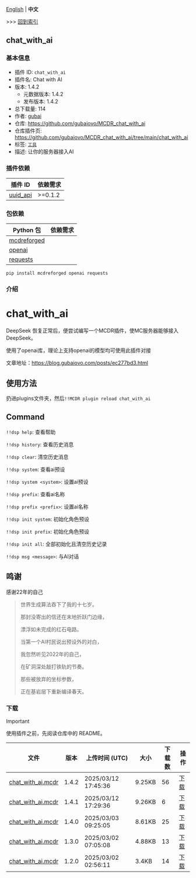 [English](readme.md) | **中文**

\>\>\> [回到索引](/readme-zh_cn.md)

## chat_with_ai

### 基本信息

- 插件 ID: `chat_with_ai`
- 插件名: Chat with AI
- 版本: 1.4.2
  - 元数据版本: 1.4.2
  - 发布版本: 1.4.2
- 总下载量: 114
- 作者: [gubai](https://github.com/gubaiovo)
- 仓库: https://github.com/gubaiovo/MCDR_chat_with_ai
- 仓库插件页: https://github.com/gubaiovo/MCDR_chat_with_ai/tree/main/chat_with_ai
- 标签: [`工具`](/labels/tool/readme-zh_cn.md)
- 描述: 让你的服务器接入AI

### 插件依赖

| 插件 ID | 依赖需求 |
| --- | --- |
| [uuid_api](/plugins/uuid_api/readme-zh_cn.md) | \>=0.1.2 |

### 包依赖

| Python 包 | 依赖需求 |
| --- | --- |
| [mcdreforged](https://pypi.org/project/mcdreforged) |  |
| [openai](https://pypi.org/project/openai) |  |
| [requests](https://pypi.org/project/requests) |  |

```
pip install mcdreforged openai requests
```

### 介绍

# chat_with_ai
DeepSeek 恢复正常后，便尝试编写一个MCDR插件，使MC服务器能够接入DeepSeek。

使用了openai库，理论上支持openai的模型均可使用此插件对接

文章地址：https://blog.gubaiovo.com/posts/ec277bd3.html

## 使用方法

扔进plugins文件夹，然后`!!MCDR plugin reload chat_with_ai`



## Command

`!!dsp help`: 查看帮助

`!!dsp history`: 查看历史消息

`!!dsp clear`: 清空历史消息

`!!dsp system`: 查看ai预设

`!!dsp system <system>`: 设置ai预设

`!!dsp prefix`: 查看ai名称

`!!dsp prefix <prefix>`: 设置ai名称

`!!dsp init system`: 初始化角色预设

`!!dsp init prefix`: 初始化角色预设

`!!dsp init all`: 全部初始化且清空历史记录

`!!dsp msg <message>`: 与AI对话



## 鸣谢

感谢22年的自己

> 世界生成算法吞下了我的十七岁。
> 
> 那封没寄出的信还在末地折跃门边缘，
> 
> 漂浮如未完成的红石电路。
> 
> 当第一个AI村民说出预设外的对白，
> 
> 我忽然听见2022年的自己，
> 
> 在矿洞深处敲打铁轨的节奏。
> 
> 那些被放弃的坐标参数，
> 
> 正在基岩层下重新编译春天。

### 下载

> [!IMPORTANT]
> 使用插件之前，先阅读仓库中的 README。

| 文件 | 版本 | 上传时间 (UTC) | 大小 | 下载数 | 操作 |
| --- | --- | --- | --- | --- | --- |
| [chat_with_ai.mcdr](https://github.com/gubaiovo/MCDR_chat_with_ai/releases/tag/1.4.2) | 1.4.2 | 2025/03/12 17:45:36 | 9.25KB | 56 | [下载](https://github.com/gubaiovo/MCDR_chat_with_ai/releases/download/1.4.2/chat_with_ai.mcdr) |
| [chat_with_ai.mcdr](https://github.com/gubaiovo/MCDR_chat_with_ai/releases/tag/1.4.1) | 1.4.1 | 2025/03/12 17:29:36 | 9.26KB | 6 | [下载](https://github.com/gubaiovo/MCDR_chat_with_ai/releases/download/1.4.1/chat_with_ai.mcdr) |
| [chat_with_ai.mcdr](https://github.com/gubaiovo/MCDR_chat_with_ai/releases/tag/1.4.0) | 1.4.0 | 2025/03/03 09:25:05 | 8.61KB | 25 | [下载](https://github.com/gubaiovo/MCDR_chat_with_ai/releases/download/1.4.0/chat_with_ai.mcdr) |
| [chat_with_ai.mcdr](https://github.com/gubaiovo/MCDR_chat_with_ai/releases/tag/1.3.0) | 1.3.0 | 2025/03/02 07:05:08 | 4.88KB | 13 | [下载](https://github.com/gubaiovo/MCDR_chat_with_ai/releases/download/1.3.0/chat_with_ai.mcdr) |
| [chat_with_ai.mcdr](https://github.com/gubaiovo/MCDR_chat_with_ai/releases/tag/1.2.0) | 1.2.0 | 2025/03/02 02:56:11 | 3.4KB | 14 | [下载](https://github.com/gubaiovo/MCDR_chat_with_ai/releases/download/1.2.0/chat_with_ai.mcdr) |

